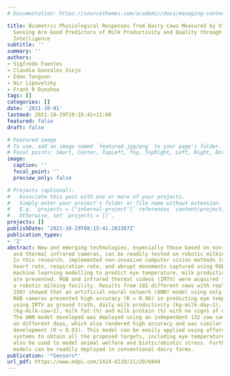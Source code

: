 ```yaml
---
# Documentation: https://sourcethemes.com/academic/docs/managing-content/

title: Biometric Physiological Responses from Dairy Cows Measured by Visible Remote
  Sensing Are Good Predictors of Milk Productivity and Quality through Artificial
  Intelligence
subtitle: ''
summary: ''
authors:
- Sigfredo Fuentes
- Claudia Gonzalez Viejo
- Eden Tongson
- Nir Lipovetzky
- Frank R Dunshea
tags: []
categories: []
date: '2021-10-01'
lastmod: 2021-10-29T19:15:41+11:00
featured: false
draft: false

# Featured image
# To use, add an image named `featured.jpg/png` to your page's folder.
# Focal points: Smart, Center, TopLeft, Top, TopRight, Left, Right, BottomLeft, Bottom, BottomRight.
image:
  caption: ''
  focal_point: ''
  preview_only: false

# Projects (optional).
#   Associate this post with one or more of your projects.
#   Simply enter your project's folder or file name without extension.
#   E.g. `projects = ["internal-project"]` references `content/project/deep-learning/index.md`.
#   Otherwise, set `projects = []`.
projects: []
publishDate: '2021-10-29T08:15:41.203387Z'
publication_types:
- '2'
abstract: New and emerging technologies, especially those based on non-invasive video
  and thermal infrared cameras, can be readily tested on robotic milking facilities.
  In this research, implemented non-invasive computer vision methods to estimate cow’s
  heart rate, respiration rate, and abrupt movements captured using RGB cameras and
  machine learning modelling to predict eye temperature, milk production and quality
  are presented. RGB and infrared thermal videos (IRTV) were acquired from cows using
  a robotic milking facility. Results from 102 different cows with replicates (n =
  150) showed that an artificial neural network (ANN) model using only inputs from
  RGB cameras presented high accuracy (R = 0.96) in predicting eye temperature (°C),
  using IRTV as ground truth, daily milk productivity (kg-milk-day−1), cow milk productivity
  (kg-milk-cow−1), milk fat (%) and milk protein (%) with no signs of overfitting.
  The ANN model developed was deployed using an independent 132 cow samples obtained
  on different days, which also rendered high accuracy and was similar to the model
  development (R = 0.93). This model can be easily applied using affordable RGB camera
  systems to obtain all the proposed targets, including eye temperature, which can
  also be used to model animal welfare and biotic/abiotic stress. Furthermore, these
  models can be readily deployed in conventional dairy farms.
publication: '*Sensors*'
url_pdf: https://www.mdpi.com/1424-8220/21/20/6844
---
```

